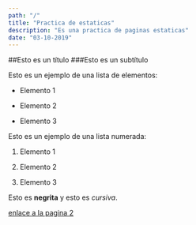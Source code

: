 ```yaml
---
path: "/"
title: "Practica de estaticas"
description: "Es una practica de paginas estaticas"
date: "03-10-2019"
---
```


##Esto es un título
###Esto es un subtítulo

Esto es un ejemplo de una lista de elementos:

- Elemento 1

- Elemento 2

- Elemento 3

Esto es un ejemplo de una lista numerada:

1. Elemento 1

2. Elemento 2

3. Elemento 3 


Esto es **negrita** y esto es *cursiva*.


[enlace a la pagina 2](../post-2)
